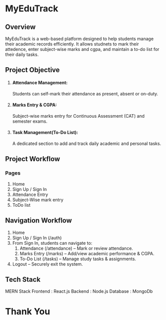 # MyEduTrack
## Overview
  MyEduTrack is a web-based platform designed to help students manage their academic records efficiently. It allows studnets to mark their attedence, enter subject-wise marks and cgpa, and maintain a to-do list for their daily tasks.

## Project Objective
   1. #### Attendance Management:
        Students can self-mark their attendance as present, absent or on-duty.
   2. #### Marks Entry & CGPA:
         Subject-wise marks entry for Continuous Assessment (CAT) and semester 
         exams.
   3. #### Task Management(To-Do List):
         A dedicated section to add and track daily academic and personal 
         tasks.

## Project Workflow
  ### Pages
  1. Home
  2. Sign Up / Sign In
  3. Attendance Entry
  4. Subject-Wise mark entry
  5. ToDo list

## Navigation Workflow
  1. Home
  2. Sign Up / Sign In (/auth)
  3. From Sign In, students can navigate to:
     1. Attendance (/attendance) – Mark or review attendance.
     2. Marks Entry (/marks) – Add/view academic performance & CGPA.
     3. To-Do List (/tasks) – Manage study tasks & assignments.
  4. Logout – Securely exit the system.

## Tech Stack
   MERN Stack
   Frontend : React.js
   Backend : Node.js
   Database : MongoDb

# Thank You

